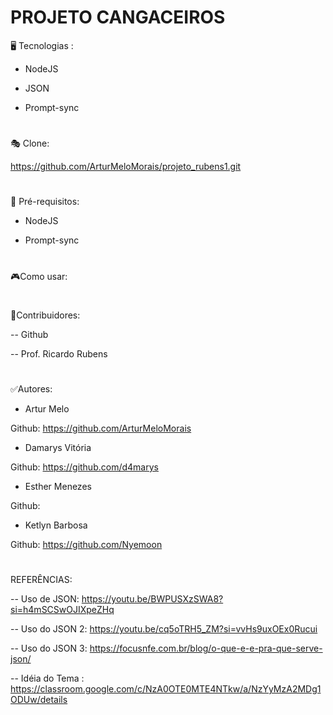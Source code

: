 # PROJETO CANGACEIROS   

🖥️ Tecnologias :

 - NodeJS

 - JSON

 - Prompt-sync
#
🎭 Clone:

 https://github.com/ArturMeloMorais/projeto_rubens1.git
#
📝 Pré-requisitos:

 - NodeJS
   
 - Prompt-sync
#
🎮Como usar:


#
👥Contribuidores: 

 -- Github
 
 -- Prof. Ricardo Rubens
#
✅Autores:

- Artur Melo
  
Github:  https://github.com/ArturMeloMorais

- Damarys Vitória
  
Github: https://github.com/d4marys

- Esther Menezes
  
Github:

- Ketlyn Barbosa
  
Github: https://github.com/Nyemoon
#
REFERÊNCIAS:

-- Uso de JSON: https://youtu.be/BWPUSXzSWA8?si=h4mSCSwOJIXpeZHq

-- Uso do JSON 2: https://youtu.be/cq5oTRH5_ZM?si=vvHs9uxOEx0Rucui

-- Uso do JSON 3: https://focusnfe.com.br/blog/o-que-e-e-pra-que-serve-json/

-- Idéia do Tema : https://classroom.google.com/c/NzA0OTE0MTE4NTkw/a/NzYyMzA2MDg1ODUw/details
